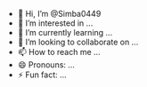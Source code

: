 - 👋 Hi, I’m @Simba0449
- 👀 I’m interested in ...
- 🌱 I’m currently learning ...
- 💞️ I’m looking to collaborate on ...
- 📫 How to reach me ...
- 😄 Pronouns: ...
- ⚡ Fun fact: ...

<!---
Simba0449/Simba0449 is a ✨ special ✨ repository because its `README.md` (this file) appears on your GitHub profile.
You can click the Preview link to take a look at your changes.
--->
